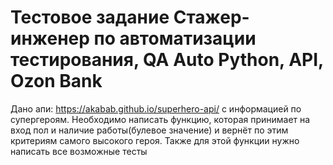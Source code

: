 # Тестовое задание Стажер-инженер по автоматизации тестирования, QA Auto Python, API, Ozon Bank

Дано апи: https://akabab.github.io/superhero-api/ с информацией по супергероям.
Необходимо написать функцию, которая принимает на вход пол и наличие работы(булевое значение) и вернёт по этим критериям самого высокого героя.
Также для этой функции нужно написать все возможные тесты